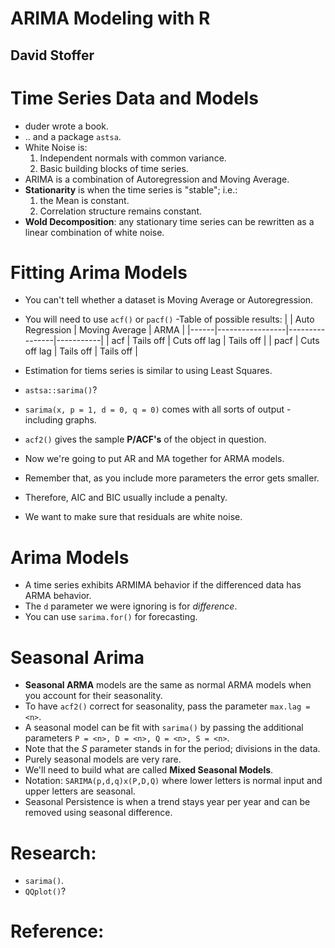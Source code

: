 # ARIMA Modeling with R
## David Stoffer

# Time Series Data and Models
- duder wrote a book.
- .. and a package `astsa`.
- White Noise is:
  1. Independent normals with common variance.
  2. Basic building blocks of time series.
- ARIMA is a combination of Autoregression and Moving Average.
- **Stationarity** is when the time series is "stable"; i.e.:
  1.  the Mean is constant.
  2. Correlation structure remains constant.
- **Wold Decomposition**: any stationary time series can be rewritten as a linear combination of white noise.

# Fitting Arima Models
- You can't tell whether a dataset is Moving Average or Autoregression.
- You will need to use `acf()` or `pacf()`
-Table of possible results:
|      | Auto Regression | Moving Average |   ARMA    |
|------|-----------------|----------------|-----------|
| acf  |    Tails off    |  Cuts off lag  | Tails off | 
| pacf |   Cuts off lag  |   Tails off    | Tails off |

- Estimation for tiems series is similar to using Least Squares.
- `astsa::sarima()`?
- `sarima(x, p = 1, d = 0, q = 0)` comes with all sorts of output - including graphs.
- `acf2()` gives the sample **P/ACF's** of the object in question.
- Now we're going to put AR and MA together for ARMA models.
- Remember that, as you include more parameters the error gets smaller.
- Therefore, AIC and BIC usually include a penalty.
- We want to make sure that residuals are white noise.


# Arima Models
- A time series exhibits ARMIMA behavior if the differenced data has ARMA behavior.
- The `d` parameter we were ignoring is for *difference*.
- You can use `sarima.for()` for forecasting.

# Seasonal Arima
- **Seasonal ARMA** models are the same as normal ARMA models when you account for their seasonality.
- To have `acf2()` correct for seasonality, pass the parameter `max.lag = <n>`.
- A seasonal model can be fit with `sarima()` by passing the additional parameters `P = <n>, D = <n>, Q = <n>, S = <n>`.
- Note that the *S* parameter stands in for the period; divisions in the data.
- Purely seasonal models are very rare.
- We'll need to build what are called **Mixed Seasonal Models**.
- Notation: `SARIMA(p,d,q)x(P,D,Q)` where lower letters is normal input and upper letters are seasonal.
- Seasonal Persistence is when a trend stays year per year and can be removed using seasonal difference.

# Research:
- `sarima()`.
- `QQplot()`?

# Reference:
